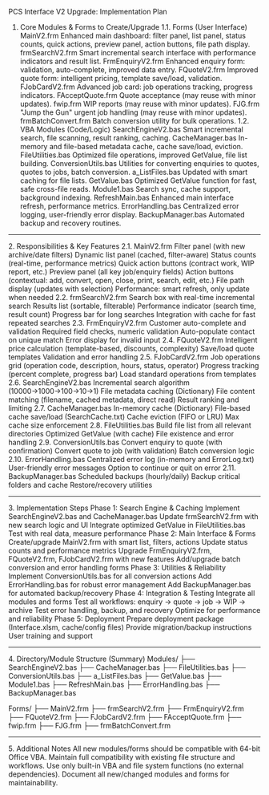 PCS Interface V2 Upgrade: Implementation Plan
1. Core Modules & Forms to Create/Upgrade
   1.1. Forms (User Interface)
   MainV2.frm
   Enhanced main dashboard: filter panel, list panel, status counts, quick actions, preview panel, action buttons, file path display.
   frmSearchV2.frm
   Smart incremental search interface with performance indicators and result list.
   FrmEnquiryV2.frm
   Enhanced enquiry form: validation, auto-complete, improved data entry.
   FQuoteV2.frm
   Improved quote form: intelligent pricing, template save/load, validation.
   FJobCardV2.frm
   Advanced job card: job operations tracking, progress indicators.
   FAcceptQuote.frm
   Quote acceptance (may reuse with minor updates).
   fwip.frm
   WIP reports (may reuse with minor updates).
   FJG.frm
   "Jump the Gun" urgent job handling (may reuse with minor updates).
   frmBatchConvert.frm
   Batch conversion utility for bulk operations.
   1.2. VBA Modules (Code/Logic)
   SearchEngineV2.bas
   Smart incremental search, file scanning, result ranking, caching.
   CacheManager.bas
   In-memory and file-based metadata cache, cache save/load, eviction.
   FileUtilities.bas
   Optimized file operations, improved GetValue, file list building.
   ConversionUtils.bas
   Utilities for converting enquiries to quotes, quotes to jobs, batch conversion.
   a_ListFiles.bas
   Updated with smart caching for file lists.
   GetValue.bas
   Optimized GetValue function for fast, safe cross-file reads.
   Module1.bas
   Search sync, cache support, background indexing.
   RefreshMain.bas
   Enhanced main interface refresh, performance metrics.
   ErrorHandling.bas
   Centralized error logging, user-friendly error display.
   BackupManager.bas
   Automated backup and recovery routines.
<hr></hr>
2. Responsibilities & Key Features
2.1. MainV2.frm
Filter panel (with new archive/date filters)
Dynamic list panel (cached, filter-aware)
Status counts (real-time, performance metrics)
Quick action buttons (contract work, WIP report, etc.)
Preview panel (all key job/enquiry fields)
Action buttons (contextual: add, convert, open, close, print, search, edit, etc.)
File path display (updates with selection)
Performance: smart refresh, only update when needed
2.2. frmSearchV2.frm
Search box with real-time incremental search
Results list (sortable, filterable)
Performance indicator (search time, result count)
Progress bar for long searches
Integration with cache for fast repeated searches
2.3. FrmEnquiryV2.frm
Customer auto-complete and validation
Required field checks, numeric validation
Auto-populate contact on unique match
Error display for invalid input
2.4. FQuoteV2.frm
Intelligent price calculation (template-based, discounts, complexity)
Save/load quote templates
Validation and error handling
2.5. FJobCardV2.frm
Job operations grid (operation code, description, hours, status, operator)
Progress tracking (percent complete, progress bar)
Load standard operations from templates
2.6. SearchEngineV2.bas
Incremental search algorithm (10000→1000→100→10→1)
File metadata caching (Dictionary)
File content matching (filename, cached metadata, direct read)
Result ranking and limiting
2.7. CacheManager.bas
In-memory cache (Dictionary)
File-based cache save/load (SearchCache.txt)
Cache eviction (FIFO or LRU)
Max cache size enforcement
2.8. FileUtilities.bas
Build file list from all relevant directories
Optimized GetValue (with cache)
File existence and error handling
2.9. ConversionUtils.bas
Convert enquiry to quote (with confirmation)
Convert quote to job (with validation)
Batch conversion logic
2.10. ErrorHandling.bas
Centralized error log (in-memory and ErrorLog.txt)
User-friendly error messages
Option to continue or quit on error
2.11. BackupManager.bas
Scheduled backups (hourly/daily)
Backup critical folders and cache
Restore/recovery utilities
<hr></hr>
3. Implementation Steps
Phase 1: Search Engine & Caching
Implement SearchEngineV2.bas and CacheManager.bas
Update frmSearchV2.frm with new search logic and UI
Integrate optimized GetValue in FileUtilities.bas
Test with real data, measure performance
Phase 2: Main Interface & Forms
Create/upgrade MainV2.frm with smart list, filters, actions
Update status counts and performance metrics
Upgrade FrmEnquiryV2.frm, FQuoteV2.frm, FJobCardV2.frm with new features
Add/upgrade batch conversion and error handling forms
Phase 3: Utilities & Reliability
Implement ConversionUtils.bas for all conversion actions
Add ErrorHandling.bas for robust error management
Add BackupManager.bas for automated backup/recovery
Phase 4: Integration & Testing
Integrate all modules and forms
Test all workflows: enquiry → quote → job → WIP → archive
Test error handling, backup, and recovery
Optimize for performance and reliability
Phase 5: Deployment
Prepare deployment package (Interface.xlsm, cache/config files)
Provide migration/backup instructions
User training and support
<hr></hr>
4. Directory/Module Structure (Summary)
Modules/
├── SearchEngineV2.bas
├── CacheManager.bas
├── FileUtilities.bas
├── ConversionUtils.bas
├── a_ListFiles.bas
├── GetValue.bas
├── Module1.bas
├── RefreshMain.bas
├── ErrorHandling.bas
├── BackupManager.bas

Forms/
├── MainV2.frm
├── frmSearchV2.frm
├── FrmEnquiryV2.frm
├── FQuoteV2.frm
├── FJobCardV2.frm
├── FAcceptQuote.frm
├── fwip.frm
├── FJG.frm
├── frmBatchConvert.frm
<hr></hr>
5. Additional Notes
All new modules/forms should be compatible with 64-bit Office VBA.
Maintain full compatibility with existing file structure and workflows.
Use only built-in VBA and file system functions (no external dependencies).
Document all new/changed modules and forms for maintainability.
